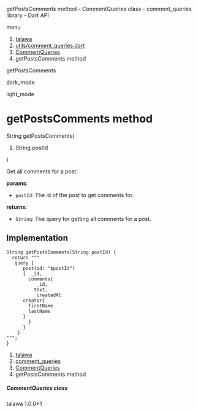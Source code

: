 




getPostsComments method - CommentQueries class - comment\_queries library - Dart API







menu

1. [talawa](../../index.html)
2. [utils/comment\_queries.dart](../../utils_comment_queries/utils_comment_queries-library.html)
3. [CommentQueries](../../utils_comment_queries/CommentQueries-class.html)
4. getPostsComments method

getPostsComments


dark\_mode

light\_mode




# getPostsComments method


String
getPostsComments(

1. String postId

)

Get all comments for a post.

**params**:

* `postId`: The id of the post to get comments for.

**returns**:

* `String`: The query for getting all comments for a post.

## Implementation

```
String getPostsComments(String postId) {
  return """
   query {
      post(id: "$postId")
      {  _id,
        comments{
           _id,
          text,
           createdAt
      creator{
        firstName
        lastName
      }
        }
      }
    }
""";
}
```

 


1. [talawa](../../index.html)
2. [comment\_queries](../../utils_comment_queries/utils_comment_queries-library.html)
3. [CommentQueries](../../utils_comment_queries/CommentQueries-class.html)
4. getPostsComments method

##### CommentQueries class





talawa
1.0.0+1






